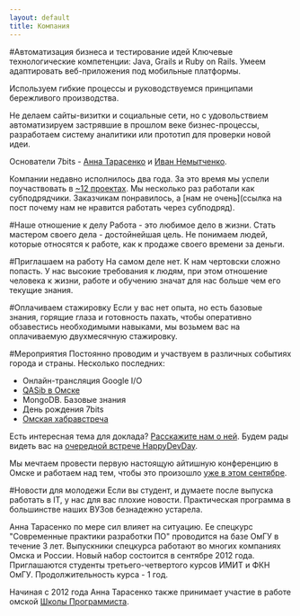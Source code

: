 ```yaml
---
layout: default
title: Компания
---
```

#Автоматизация бизнеса и тестирование идей
Ключевые технологические компетенции: Java, Grails и Ruby on Rails.
Умеем адаптировать веб-приложения под мобильные платформы.

Используем гибкие процессы и руководствуемся принципами бережливого производства.

Не делаем сайты-визитки и социальные сети, но с удовольствием автоматизируем застрявшие в прошлом веке бизнес-процессы, разработаем систему аналитики или прототип для проверки новой идеи.

Основатели 7bits - [Анна Тарасенко](→) и [Иван Немытченко](→).

Компании недавно исполнилось два года. За это время мы успели поучаствовать в [~12 проектах](portfolio.html).
Мы несколько раз работали как субподрядчики. Заказчикам понравилось, а [нам не очень](ссылка на пост почему нам не нравится работать через субподряд).


#Наше отношение к делу
Работа - это любимое дело в жизни. Стать мастером своего дела - достойнейшая цель.
Не понимаем людей, которые относятся к работе, как к продаже своего времени за деньги.

#Приглашаем на работу
На самом деле нет. К нам чертовски сложно попасть. У нас высокие требования к людям, при этом отношение человека к жизни, работе и обучению значат для нас больше чем его текущие знания.

#Оплачиваем стажировку
Если у вас нет опыта, но есть базовые знания, горящие глаза и готовность пахать, чтобы оперативно обзавестись необходимыми навыками, мы возьмем вас на оплачиваемую двухмесячную стажировку.

#Мероприятия
Постоянно проводим и участвуем в различных событиях города и страны. Несколько последних: 
  * Онлайн-трансляция Google I/O
  * [QASib в Омске]()
  * MongoDB. Базовые знания
  * День рождения 7bits
  * [Омская хабравстреча]()

Есть интересная тема для доклада? [Расскажите нам о ней](→).
Будем рады видеть вас на [очередной встрече HappyDevDay](→).

Мы мечтаем провести первую настоящую айтишную конференцию в Омске и работаем над тем, чтобы это произошло [уже в этом сентябре](→).

#Новости для молодежи
Если вы студент, и думаете после выпуска работать в IT, у нас для вас плохие новости. Практическая программа в большинстве наших ВУЗов безнадежно устарела.

Анна Тарасенко по мере сил влияет на ситуацию. Ее спецкурс "Современные&nbsp;практики&nbsp;разработки&nbsp;ПО" проводится на базе ОмГУ в течение 3 лет.
Выпускники спецкурса работают во многих компаниях Омска и России.
Новый набор состоится в сентябре 2012 года. Приглашаются студенты третьего-четвертого курсов ИМИТ и ФКН ОмГУ. Продолжительность курса - 1 год.

Начиная с 2012 года Анна Тарасенко также принимает участие в работе омской [Школы Программиста](http://progschool.ru).
<!--Занятия для учащихся 7-8 классов проходят по воскресеньям с 14:00 до 16:00 в офисе компании.-->